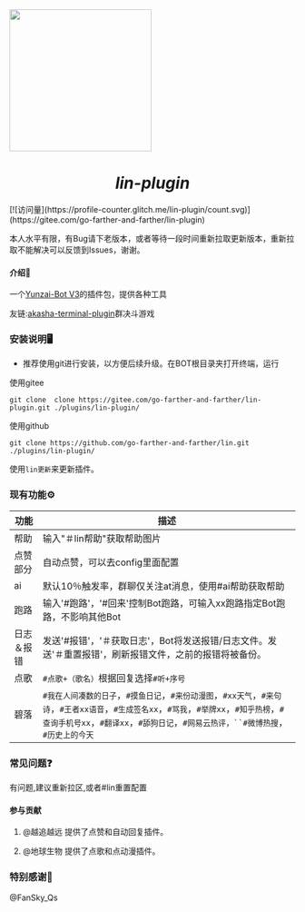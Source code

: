 <div origin="center">
<img width=250 src = "resources/logo.png">
<h1 align="center" ><i>lin-plugin</i></h1>
[![访问量](https://profile-counter.glitch.me/lin-plugin/count.svg)](https://gitee.com/go-farther-and-farther/lin-plugin)
</div>

本人水平有限，有Bug请下老版本，或者等待一段时间重新拉取更新版本，重新拉取不能解决可以反馈到Issues，谢谢。

#### 介绍📖

一个[Yunzai-Bot V3](https://github.com/Le-niao/Yunzai-Bot)的插件包，提供各种工具

友链:[akasha-terminal-plugin](https://gitee.com/go-farther-and-farther/akasha-terminal-plugin)群决斗游戏

### 安装说明🖥️

- 推荐使用git进行安装，以方便后续升级。在BOT根目录夹打开终端，运行

使用gitee

```base
git clone  clone https://gitee.com/go-farther-and-farther/lin-plugin.git ./plugins/lin-plugin/
```
使用github

```base
git clone https://github.com/go-farther-and-farther/lin.git ./plugins/lin-plugin/
```
使用`lin更新`来更新插件。

### 现有功能⚙️
|功能   |描述   |
|---|---|
|帮助       |输入"＃lin帮助"获取帮助图片
|点赞部分   |自动点赞，可以去config里面配置   |
|ai   |默认10％触发率，群聊仅关注at消息，使用#ai帮助获取帮助   |
|跑路   |输入'#跑路'，'#回来'控制Bot跑路，可输入xx跑路指定Bot跑路，不影响其他Bot|
|日志＆报错|发送'#报错'，'＃获取日志'，Bot将发送报错/日志文件。发送'＃重置报错'，刷新报错文件，之前的报错将被备份。
|点歌   |`#点歌+（歌名）`根据回复选择`#听+序号`   |
|碧落   |`#我在人间凑数的日子`，`#摸鱼日记`，`#来份动漫图`，`#xx天气`，`#来句诗`，`#王者xx语音`，`#生成签名xx`，`#骂我`，`#举牌xx`，`#知乎热榜`，`#查询手机号xx`，`#翻译xx`，`#舔狗日记`，`#网易云热评，``#微博热搜`，`#历史上的今天`|

### 常见问题❓
有问题,建议重新拉区,或者#lin重置配置
#### 参与贡献

1.  @越追越远 提供了点赞和自动回复插件。

2.  @地球生物 提供了点歌和点动漫插件。

### 特别感谢🌱

@FanSky_Qs


